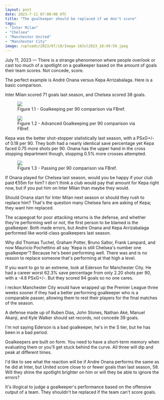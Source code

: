 ```yaml
---
layout: post
date: 2023-7-11 07:00:00 UTC
title: "The goalkeeper should be replaced if we don't score"
tags: 
- "Inter Milan"
- "Chelsea"
- "Manchester United"
- "Manchester City"
image: /uploads/2023/07/10/Image-10Jul2023_18:49:59.jpeg
--- 
```


July 11, 2023 — There is a strange phenomenon where people overlook or cast too much of a spotlight on a goalkeeper based on the amount of goals their team scores. Not concede, score. 

<!---more--->

The perfect example is André Onana versus Kepa Arrizabalaga. Here is a basic comparison.

Inter Milan scored 71 goals last season, and Chelsea scored 38 goals. 

<figure>
    <img src="https://tacticsjournal.com/uploads/2023/07/10/Image-10Jul2023_16:52:06.jpeg">
    <figcaption>Figure 1.1 - Goalkeeping per 90 comparison via FBref.</figcaption>
</figure> 


<figure>
    <img src="https://tacticsjournal.com/uploads/2023/07/10/Image-10Jul2023_16:51:12.jpeg">
    <figcaption>Figure 1.2 - Advanced Goalkeeping per 90 comparison via FBref.</figcaption>
</figure> 

Kepa was the better shot-stopper statistically last season, with a PSxG+/- of 0.18 per 90. They both had a nearly identical save percentage yet Kepa faced 0.75 more shots per 90.  Onana has the upper hand in the cross stopping department though, stopping 0.5% more crosses attempted.  

<figure>
    <img src="https://tacticsjournal.com/uploads/2023/07/10/Image-10Jul2023_17:31:36.jpeg">
    <figcaption>Figure 1.3 - Passing per 90 comparison via FBref.</figcaption>
</figure> 

If Onana played for Chelsea last season, would you be happy if your club paid €55m for him? I don't think a club would pay that amount for Kepa right now, but if you put him on Inter Milan than maybe they would. 

Should Onana start for Inter Milan next season or should they rush to replace him? That's the question many Chelsea fans are asking of Kepa; they want him replaced. 

The scapegoat for poor attacking returns is the defense, and whether they're performing well or not, the first person to be blamed is the goalkeeper. Both made errors, but Andre Onana and Kepa Arrizabalaga performed like world-class goalkeepers last season. 

Why did Thomas Tuchel, Graham Potter, Bruno Saltor, Frank Lampard, and now Mauricio Pochettino all say 'Kepa is still Chelsea's number one goalkeeper'? Because he's been performing well. There was and is no reason to replace someone that's performing at that high a level. 

If you want to go to an extreme, look at Ederson for Manchester City. He had a career worst 62.3% save percentage from only 2.20 shots per 90, with a -4.8 PSxG+/-. But they scored 94 goals so no one cares. 

I reckon Manchester City would have wrapped up the Premier League three weeks sooner if they had a better performing goalkeeper who is a comparable passer, allowing them to rest their players for the final matches of the season. 

A defense made up of Ruben Dias, John Stones, Nathan Aké, Manuel Akanji, and Kyle Walker should set records, not concede 39 goals. 

I'm not saying Ederson is a bad goalkeeper, he's in the S tier, but he has been in a bad period.

Goalkeepers are built on form. You need to have a short-term memory when evaluating them or you'll get stuck behind the curve. All three will dip and peak at different times. 

I'd like to see what the reaction will be if Andre Onana performs the same as he did at Inter, but United score close to or fewer goals than last season, 58. Will they shine the spotlight brighter on him or will they be able to ignore the errors? 

It's illogical to judge a goalkeeper's performance based on the offensive output of a team. They shouldn't be replaced if the team can't score goals.
